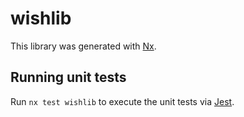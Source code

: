# wishlib

This library was generated with [Nx](https://nx.dev).

## Running unit tests

Run `nx test wishlib` to execute the unit tests via [Jest](https://jestjs.io).
